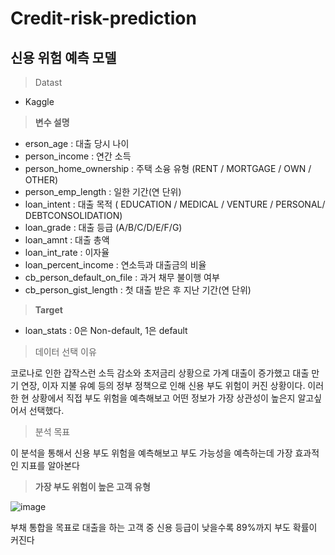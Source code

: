 # Credit-risk-prediction

## 신용 위험 예측 모델

> Datast

- Kaggle

> **변수 설명**

- erson_age : 대출 당시 나이
- person_income : 연간 소득
- person_home_ownership : 주택 소융 유형 (RENT / MORTGAGE / OWN / OTHER)
- person_emp_length : 일한 기간(연 단위)
- loan_intent : 대출 목적 ( EDUCATION / MEDICAL / VENTURE / PERSONAL/ DEBTCONSOLIDATION)
- loan_grade : 대출 등급 (A/B/C/D/E/F/G)
- loan_amnt : 대출 총액
- loan_int_rate : 이자율
- loan_percent_income : 연소득과 대출금의 비율
- cb_person_default_on_file : 과거 채무 불이행 여부
- cb_person_gist_length : 첫 대출 받은 후 지난 기간(연 단위)

> **Target**

- loan_stats : 0은 Non-default, 1은 default

> 데이터 선택 이유

코로나로 인한 갑작스런 소득 감소와 초저금리 상황으로 가계 대출이 증가했고 대출 만기 연장, 이자 지불 유예 등의 정부 정책으로 인해 신용 부도 위험이 커진 상황이다. 이러한 현 상황에서 직접 부도 위험을 예측해보고 어떤 정보가 가장 상관성이 높은지 알고싶어서 선택했다.

> 분석 목표

이 분석을 통해서 신용 부도 위험을 예측해보고 부도 가능성을 예측하는데 가장 효과적인 지표를 알아본다

> **가장 부도 위험이 높은 고객 유형**


![image](https://user-images.githubusercontent.com/76996686/127691497-49f07d65-53dd-4c34-9e5c-4be99260316e.png)


부채 통합을 목표로 대출을 하는 고객 중 신용 등급이 낮을수록 89%까지 부도 확률이 커진다



